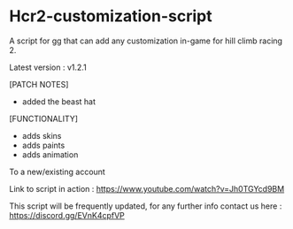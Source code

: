 # Hcr2-customization-script
A script for gg that can add any customization in-game for hill climb racing 2.

Latest version : v1.2.1

[PATCH NOTES]
* added the beast hat

[FUNCTIONALITY]
- adds skins
- adds paints
- adds animation

To a new/existing account

Link to script in action :
https://www.youtube.com/watch?v=Jh0TGYcd9BM

This script will be frequently updated, for any further info contact us here :
https://discord.gg/EVnK4cpfVP
